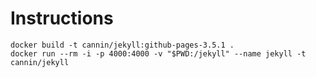 # Instructions

```
docker build -t cannin/jekyll:github-pages-3.5.1 .
docker run --rm -i -p 4000:4000 -v "$PWD:/jekyll" --name jekyll -t cannin/jekyll
```
